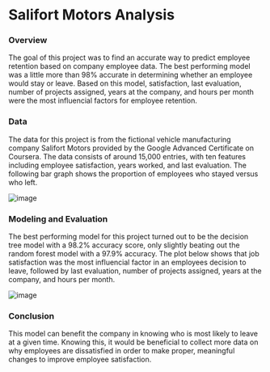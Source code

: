 # Salifort Motors Analysis

### Overview

The goal of this project was to find an accurate way to predict employee retention based on company employee data.  The best performing model was a little more than 98% accurate in determining whether an employee would stay or leave.  Based on this model, satisfaction, last evaluation, number of projects assigned, years at the company, and hours per month were the most influencial factors for employee retention.

### Data

The data for this project is from the fictional vehicle manufacturing company Salifort Motors provided by the Google Advanced Certificate on Coursera.  The data consists of around 15,000 entries, with ten features including employee satisfaction, years worked, and last evaluation.  The following bar graph shows the proportion of employees who stayed versus who left.

![image](https://github.com/user-attachments/assets/530b2bbe-0dd4-447f-b24d-c54046f929b6)

### Modeling and Evaluation

The best performing model for this project turned out to be the decision tree model with a 98.2% accuracy score, only slightly beating out the random forest model with a 97.9% accuracy.  The plot below shows that job satisfaction was the most influencial factor in an employees decision to leave, followed by last evaluation, number of projects assigned, years at the company, and hours per month.

![image](https://github.com/user-attachments/assets/14fc29c4-6c12-42de-9241-7f530912e294)

### Conclusion

This model can benefit the company in knowing who is most likely to leave at a given time.  Knowing this, it would be beneficial to collect more data on why employees are dissatisfied in order to make proper, meaningful changes to improve employee satisfaction.





